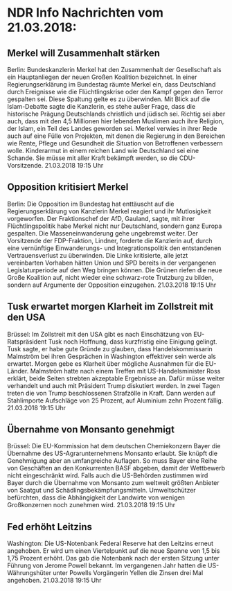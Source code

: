 # NDR Info Nachrichten vom 21.03.2018:


## Merkel will Zusammenhalt stärken
Berlin: Bundeskanzlerin Merkel hat den Zusammenhalt der Gesellschaft als ein Hauptanliegen der neuen Großen Koalition bezeichnet. In einer Regierungserklärung im Bundestag räumte Merkel ein, dass Deutschland durch Ereignisse wie die Flüchtlingskrise oder den Kampf gegen den Terror gespalten sei. Diese Spaltung gelte es zu überwinden. Mit Blick auf die Islam-Debatte sagte die Kanzlerin, es stehe außer Frage, dass die historische Prägung Deutschlands christlich und jüdisch sei. Richtig sei aber auch, dass mit den 4,5 Millionen hier lebenden Muslimen auch ihre Religion, der Islam, ein Teil des Landes geworden sei. Merkel verwies in ihrer Rede auch auf eine Fülle von Projekten, mit denen die Regierung in den Bereichen wie Rente, Pflege und Gesundheit die Situation von Betroffenen verbessern wolle. Kinderarmut in einem reichen Land wie Deutschland sei eine Schande. Sie müsse mit aller Kraft bekämpft werden, so die CDU-Vorsitzende. 21.03.2018 19:15 Uhr 

## Opposition kritisiert Merkel
Berlin: Die Opposition im Bundestag hat enttäuscht auf die Regierungserklärung von Kanzlerin Merkel reagiert und ihr Mutlosigkeit vorgeworfen. Der Fraktionschef der AfD, Gauland, sagte, mit ihrer Flüchtlingspolitik habe Merkel nicht nur Deutschland, sondern ganz Europa gespalten. Die Masseneinwanderung gehe ungebremst weiter. Der Vorsitzende der FDP-Fraktion, Lindner, forderte die Kanzlerin auf, durch eine vernünftige Einwanderungs- und Integrationspolitik den entstandenen Vertrauensverlust zu überwinden. Die Linke kritisierte, alle jetzt vereinbarten Vorhaben hätten Union und SPD bereits in der vergangenen Legislaturperiode auf den Weg bringen können. Die Grünen riefen die neue Große Koalition auf, nicht wieder eine schwarz-rote Trutzburg zu bilden, sondern auf Argumente der Opposition einzugehen. 21.03.2018 19:15 Uhr 

## Tusk erwartet morgen Klarheit im Zollstreit mit den USA
Brüssel: Im Zollstreit mit den USA gibt es nach Einschätzung von EU-Ratspräsident Tusk noch Hoffnung, dass kurzfristig eine Einigung gelingt. Tusk sagte, er habe gute Gründe zu glauben, dass Handelskommissarin Malmström bei ihren Gesprächen in Washington effektiver sein werde als erwartet. Morgen gebe es Klarheit über mögliche Ausnahmen für die EU-Länder. Malmström hatte nach einem Treffen mit US-Handelsminister Ross erklärt, beide Seiten strebten akzeptable Ergebnisse an. Dafür müsse weiter verhandelt und auch mit Präsident Trump diskutiert werden. In zwei Tagen treten die von Trump beschlossenen Strafzölle in Kraft. Dann werden auf Stahlimporte Aufschläge von 25 Prozent, auf Aluminium zehn Prozent fällig. 21.03.2018 19:15 Uhr 

## Übernahme von Monsanto genehmigt
Brüssel: Die EU-Kommission hat dem deutschen Chemiekonzern Bayer die Übernahme des US-Agrarunternehmens Monsanto erlaubt. Sie knüpft die Genehmigung aber an umfangreiche Auflagen. So muss Bayer eine Reihe von Geschäften an den Konkurrenten BASF abgeben, damit der Wettbewerb nicht eingeschränkt wird. Falls auch die US-Behörden zustimmen wird Bayer durch die Übernahme von Monsanto zum weltweit größten Anbieter von Saatgut und Schädlingsbekämpfungsmitteln. Umweltschützer befürchten, dass die Abhängigkeit der Landwirte von wenigen Großkonzernen noch zunehmen wird. 21.03.2018 19:15 Uhr 

## Fed erhöht Leitzins
Washington: Die US-Notenbank Federal Reserve hat den Leitzins erneut angehoben. Er wird um einen Viertelpunkt auf die neue Spanne von 1,5 bis 1,75 Prozent erhöht. Das gab die Notenbank nach der ersten Sitzung unter Führung von Jerome Powell bekannt. Im vergangenen Jahr hatten die US-Währungshüter unter Powells Vorgängerin Yellen die Zinsen drei Mal angehoben. 21.03.2018 19:15 Uhr 
